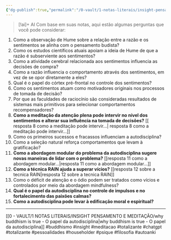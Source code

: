 ```yaml
---
{"dg-publish":true,"permalink":"/0-vault/1-notas-literais/insight-pensamento-e-meditacao/cap-9-autodisciplina-questoes-relacionadas/","tags":["buddhismo","insight","meditacao","totalizante","chatgpt","pessoalidades","householder","psique","filosofia","autoanki"],"dgHomeLink":true,"dgShowLocalGraph":true,"dgShowFileTree":true,"dgEnableSearch":true,"noteIcon":""}
---
```


>[!ai]+ AI
>Com base em suas notas, aqui estão algumas perguntas que você pode considerar:

1. Como a observação de Hume sobre a relação entre a razão e os sentimentos se alinha com o pensamento budista?
2. Como os estudos científicos atuais apoiam a ideia de Hume de que a razão é subserviente aos sentimentos?
3. Como a atividade cerebral relacionada aos sentimentos influencia as decisões de compra?
4. Como a razão influencia o comportamento através dos sentimentos, em vez de se opor diretamente a eles?
5. Qual é o papel do córtex pré-frontal no controle dos sentimentos?
6. Como os sentimentos atuam como motivadores originais nos processos de tomada de decisão?
7. Por que as faculdades de raciocínio são consideradas resultados de sistemas mais primitivos para selecionar comportamentos recompensadores?
8. **Como a meditação da atenção plena pode intervir no nível dos sentimentos e alterar sua influência na tomada de decisões?** [[ resposta 8 como a meditação pode intervir...\| resposta 8 como a meditação pode intervir...]]
9. Como os primeiros sucessos e fracassos influenciam a autodisciplina?
10. Como a seleção natural reforça comportamentos que levam à gratificação?
11. **Como a abordagem modular do problema da autodisciplina sugere novas maneiras de lidar com o problema?** [[resposta 11 como a abordagem modular...\|resposta 11 como a abordagem modular...]]
12. **Como a técnica RAIN ajuda a superar vícios?** [[resposta 12 sobre a tecnica RAIN\|resposta 12 sobre a tecnica RAIN]]
13. Como o déficit de atenção e o ódio podem ser tratados como vícios e controlados por meio da abordagem mindfulness?
14. **Qual é o papel da autodisciplina no controle de impulsos e no fortalecimento das paixões calmas?**
15. **Como a autodisciplina pode levar à edificação moral e espiritual?**

---

[[0 - VAULT/1 NOTAS LITERAIS/INSIGHT PENSAMENTO E MEDITAÇÃO/why buddhism is true - O papel da autodisciplina\|why buddhism is true - O papel da autodisciplina]]
#buddhismo #insight #meditacao #totalizante #chatgpt #totalizante #pessoalidades #householder #psique #filosofia #autoanki 